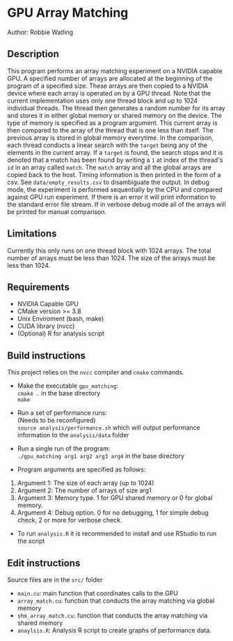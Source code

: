 # GPU Array Matching

Author: Robbie Watling

## Description
This program performs an array matching experiment on a NVIDIA capable GPU. A specified number of arrays are allocated at the beginning of the program of a specified size. These arrays are then copied to a NVIDIA device where each array is operated on by a GPU thread. Note that the current implementation uses only one thread block and up to 1024 individual threads. The thread then generates a random number for its array and stores it in either global memory or shared memory on the device. The type of memory is specified as a program argument. This current array is then compared to the array of the thread that is one less than itself. The previous array is stored in global memory everytime. In the comparison, each thread conducts a linear search with the `target` being any of the elements in the current array. If a `target` is found, the search stops and it is denoted that a match has been found by writing a `1` at index of the thread's `id` in an array called `match`. The `match` array and all the global arrays are copied back to the host. Timing information is then printed in the form of a csv. See `data/empty_results.csv` to disambiguate the output. In debug mode, the experiment is performed sequentially by the CPU and compared against GPU run experiment. If there is an error it will print information to the standard error file stream. If in verbose debug mode all of the arrays will be printed for manual comparison.

## Limitations
Currently this only runs on one thread block with 1024 arrays.
The total number of arrays must be less than 1024.
The size of the arrays must be less than 1024.

## Requirements
* NVIDIA Capable GPU
* CMake version >= 3.8
* Unix Enviroment (bash, make)
* CUDA library (nvcc)
* (Optional) R for analysis script

## Build instructions
This project relies on the `nvcc` compiler and `cmake` commands.

* Make the executable `gpu_matching`:<br>
`cmake .` in the base directory<br>
`make`<br>

* Run a set of performance runs:<br>
(Needs to be reconfigured)<br>
`source analysis/performance.sh` which will output performance information to the `analysis/data` folder

* Run a single run of the program:<br>
`./gpu_matching arg1 arg2 arg3 arg4` in the base directory

* Program arguments are specified as follows:
1) Argument 1: The size of each array (up to 1024)
2) Argument 2: The number of arrays of size arg1
3) Argument 3: Memory type. 1 for GPU shared memory or 0 for global memory.
4) Argument 4: Debug option. 0 for no debugging, 1 for simple debug check, 2 or more for verbose check.

* To run `analysis.R` it is recommended to install and use RStudio to run the script

## Edit instructions
Source files are in the `src/` folder

* `main.cu`: main function that coordinates calls to the GPU
* `array_match.cu`: function that conducts the array matching via global memory
* `shm_array_match.cu`: function that conducts the array matching via shared memory
* `anaylsis.R`: Analysis R script to create graphs of performance data.
